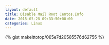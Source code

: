 ```yaml
---
layout: default                                                                                                              
title: Disable Mail Root Centos.Info                                                                                                                       
date: 2015-05-28 09:33:50+00:00                                                                                                                        
categories: Linux                                                                                                                
---                                                                                                                              
```


{% gist makeittotop/065e7d20585576d62755 %}                                                                                                           


